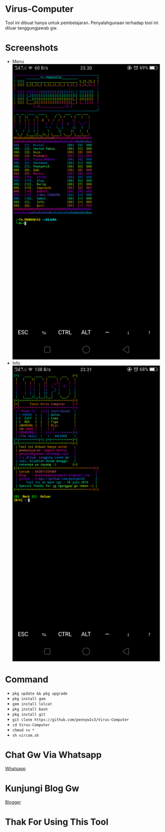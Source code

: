# Virus-Computer
Tool ini dibuat hanya untuk pembelajaran.
Penyalahgunaan terhadap tool ini diluar tanggungjawab gw.
# Screenshots
* Menu
![1](https://github.com/pennyw1s3/Virus-Computer/blob/master/menu.png)
* Info
![2](https://github.com/pennyw1s3/Virus-Computer/blob/master/info.png)
# Command
* `pkg update && pkg upgrade`
* `pkg install gem`
* `gem install lolcat`
* `pkg install bash`
* `pkg install git`
* `git clone https://github.com/pennyw1s3/Virus-Computer`
* `cd Virus-Computer`
* `chmod +x *`
* `sh vircom.sh`
# Chat Gw Via Whatsapp
[Whatsapp](https://api.whatsapp.com/send?phone=6283871259489&text=Assalamu'alaikum%20Akhii%20:v)
# Kunjungi Blog Gw
[Blogger](https://mukalukayaintegral.blogspot.com/?m=1)
# Thak For Using This Tool
